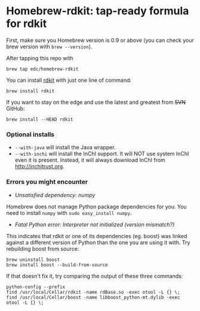 # Homebrew-rdkit: tap-ready formula for rdkit

First, make sure you Homebrew version is 0.9 or above (you can check your brew version with `brew --version`).

After tapping this repo with

    brew tap edc/homebrew-rdkit

You can install [rdkit](http://rdkit.org) with just one line of command:

    brew install rdkit

If you want to stay on the edge and use the latest and greatest from <del>SVN</del> GitHub:

    brew install --HEAD rdkit


### Optional installs

- `--with-java` will install the Java wrapper.
- `--with-inchi` will install the InChI support. It will NOT use system InChI even it is present. Instead, it will always download InChI from http://inchitrust.org.

### Errors you might encounter

- *Unsatisfied dependency: numpy*

Homebrew does not manage Python package dependencies for you. You need to
install `numpy` with `sudo easy_install numpy`.

- *Fatal Python error: Interpreter not initialized (version mismatch?)*

This indicates that rdkit or one of its dependencies (eg. boost) was linked
against a different version of Python than the one you are using it with.
Try rebuilding boost from source:

    brew uninstall boost
    brew install boost --build-from-source

If that doesn't fix it, try comparing the output of these three commands:

    python-config --prefix
    find /usr/local/Cellar/rdkit -name rdBase.so -exec otool -L {} \;
    find /usr/local/Cellar/boost -name libboost_python-mt.dylib -exec otool -L {} \;
